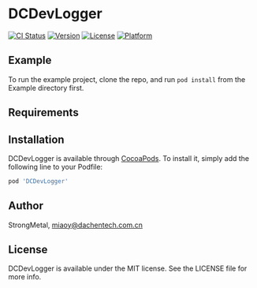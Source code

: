 # DCDevLogger

[![CI Status](https://img.shields.io/travis/StrongMetal/DCDevLogger.svg?style=flat)](https://travis-ci.org/StrongMetal/DCDevLogger)
[![Version](https://img.shields.io/cocoapods/v/DCDevLogger.svg?style=flat)](https://cocoapods.org/pods/DCDevLogger)
[![License](https://img.shields.io/cocoapods/l/DCDevLogger.svg?style=flat)](https://cocoapods.org/pods/DCDevLogger)
[![Platform](https://img.shields.io/cocoapods/p/DCDevLogger.svg?style=flat)](https://cocoapods.org/pods/DCDevLogger)

## Example

To run the example project, clone the repo, and run `pod install` from the Example directory first.

## Requirements

## Installation

DCDevLogger is available through [CocoaPods](https://cocoapods.org). To install
it, simply add the following line to your Podfile:

```ruby
pod 'DCDevLogger'
```

## Author

StrongMetal, miaoy@dachentech.com.cn

## License

DCDevLogger is available under the MIT license. See the LICENSE file for more info.
